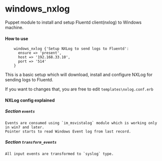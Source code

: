 # windows_nxlog

Puppet module to install and setup Fluentd client(nxlog) to Windows machine.

#### How to use

````puppet
    windows_nxlog {'Setup NXLog to send logs to Fluentd':
      ensure => 'present',
      host => '192.168.33.10',
      port => '514'
    }
````

This is a basic setup which will download, install and configure NXLog for sending logs to Fluentd.

If you want to changes that, you are free to edit `templates\nxlog.conf.erb`

#### NXLog config explained 

##### Section `events`
    Events are consumed using `im_msvistalog` module which is working only in win7 and later.
    Pointer starts to read Windows Event log from last record.

##### Section `transform_events`
    All input events are transformed to `syslog` type.

